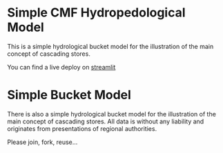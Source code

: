 # Simple CMF Hydropedological Model

This is a simple hydrological bucket model for the illustration of the main concept of cascading stores.

You can find a live deploy on [streamlit](https://cojacoo-cmf-app-1drichards-streamlit-8b7xfj.streamlit.app/)


# Simple Bucket Model

There is also a simple hydrological bucket model for the illustration of the main concept of cascading stores.
All data is without any liability and originates from presentations of regional authorities.

Please join, fork, reuse...
